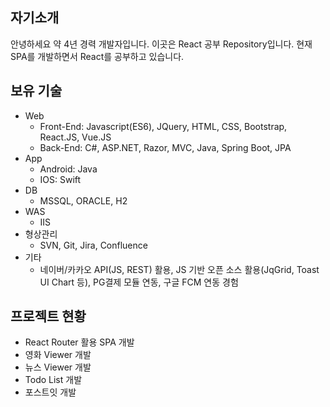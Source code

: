 ## 자기소개

안녕하세요 약 4년 경력 개발자입니다.
이곳은 React 공부 Repository입니다.
현재 SPA를 개발하면서 React를 공부하고 있습니다.

## 보유 기술

- Web
  - Front-End: Javascript(ES6), JQuery, HTML, CSS, Bootstrap, React.JS, Vue.JS
  - Back-End: C#, ASP.NET, Razor, MVC, Java, Spring Boot, JPA
- App
  - Android: Java
  - IOS: Swift
- DB
  - MSSQL, ORACLE, H2
- WAS
  - IIS
- 형상관리
  - SVN, Git, Jira, Confluence
- 기타
  - 네이버/카카오 API(JS, REST) 활용, JS 기반 오픈 소스 활용(JqGrid, Toast UI Chart 등), PG결제 모듈 연동, 구글 FCM 연동 경험

## 프로젝트 현황

- React Router 활용 SPA 개발
- 영화 Viewer 개발
- 뉴스 Viewer 개발
- Todo List 개발
- 포스트잇 개발
